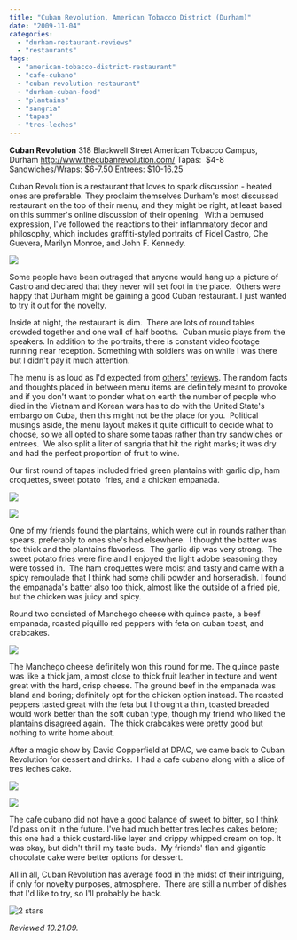 ```yaml
---
title: "Cuban Revolution, American Tobacco District (Durham)"
date: "2009-11-04"
categories:
  - "durham-restaurant-reviews"
  - "restaurants"
tags:
  - "american-tobacco-district-restaurant"
  - "cafe-cubano"
  - "cuban-revolution-restaurant"
  - "durham-cuban-food"
  - "plantains"
  - "sangria"
  - "tapas"
  - "tres-leches"
---
```


**Cuban Revolution** 318 Blackwell Street American Tobacco Campus, Durham http://www.thecubanrevolution.com/ Tapas:  $4-8  Sandwiches/Wraps: $6-7.50 Entrees: $10-16.25

Cuban Revolution is a restaurant that loves to spark discussion - heated ones are preferable. They proclaim themselves Durham's most discussed restaurant on the top of their menu, and they might be right, at least based on this summer's online discussion of their opening.  With a bemused expression, I've followed the reactions to their inflammatory decor and philosophy, which includes graffiti-styled portraits of Fidel Castro, Che Guevera, Marilyn Monroe, and John F. Kennedy.

![](http://www.thegourmez.com/gourmez/photos/cubanrev4.jpg)

Some people have been outraged that anyone would hang up a picture of Castro and declared that they never will set foot in the place.  Others were happy that Durham might be gaining a good Cuban restaurant. I just wanted to try it out for the novelty.

Inside at night, the restaurant is dim.  There are lots of round tables crowded together and one wall of half booths.  Cuban music plays from the speakers. In addition to the portraits, there is constant video footage running near reception. Something with soldiers was on while I was there but I didn't pay it much attention.

The menu is as loud as I'd expected from [others'](http://carpedurham.com/2009/07/06/cuban-revolution/) [reviews](http://suburbanherbivore.com/2009/07/restaurant-review-cuban-revolution/). The random facts and thoughts placed in between menu items are definitely meant to provoke and if you don't want to ponder what on earth the number of people who died in the Vietnam and Korean wars has to do with the United State's embargo on Cuba, then this might not be the place for you.  Political musings aside, the menu layout makes it quite difficult to decide what to choose, so we all opted to share some tapas rather than try sandwiches or entrees.  We also split a liter of sangria that hit the right marks; it was dry and had the perfect proportion of fruit to wine.

Our first round of tapas included fried green plantains with garlic dip, ham croquettes, sweet potato  fries, and a chicken empanada.

![](http://www.thegourmez.com/gourmez/photos/cubanrev1.jpg)

![](http://www.thegourmez.com/gourmez/photos/cubanrev2.jpg)

One of my friends found the plantains, which were cut in rounds rather than spears, preferably to ones she's had elsewhere.  I thought the batter was too thick and the plantains flavorless.  The garlic dip was very strong.  The sweet potato fries were fine and I enjoyed the light adobe seasoning they were tossed in.  The ham croquettes were moist and tasty and came with a spicy remoulade that I think had some chili powder and horseradish. I found the empanada's batter also too thick, almost like the outside of a fried pie, but the chicken was juicy and spicy.

Round two consisted of Manchego cheese with quince paste, a beef empanada, roasted piquillo red peppers with feta on cuban toast, and crabcakes.

![](http://www.thegourmez.com/gourmez/photos/cubanrev3.jpg)

The Manchego cheese definitely won this round for me. The quince paste was like a thick jam, almost close to thick fruit leather in texture and went great with the hard, crisp cheese. The ground beef in the empanada was bland and boring; definitely opt for the chicken option instead. The roasted peppers tasted great with the feta but I thought a thin, toasted breaded would work better than the soft cuban type, though my friend who liked the plantains disagreed again.  The thick crabcakes were pretty good but nothing to write home about.

After a magic show by David Copperfield at DPAC, we came back to Cuban Revolution for dessert and drinks.  I had a cafe cubano along with a slice of tres leches cake.

![](http://www.thegourmez.com/gourmez/photos/cubanrev5.jpg)

![](http://www.thegourmez.com/gourmez/photos/cubanrev8.jpg)

The cafe cubano did not have a good balance of sweet to bitter, so I think I'd pass on it in the future. I've had much better tres leches cakes before; this one had a thick custard-like layer and drippy whipped cream on top. It was okay, but didn't thrill my taste buds.  My friends' flan and gigantic chocolate cake were better options for dessert.

All in all, Cuban Revolution has average food in the midst of their intriguing, if only for novelty purposes, atmosphere.  There are still a number of dishes that I'd like to try, so I'll probably be back.




<div class="caption">

![2 stars](http://s3.amazonaws.com/thegourmez-wpmedia/2009/02/rating_chicken11.gif "rating_chicken11")</div>


_Reviewed 10.21.09._

